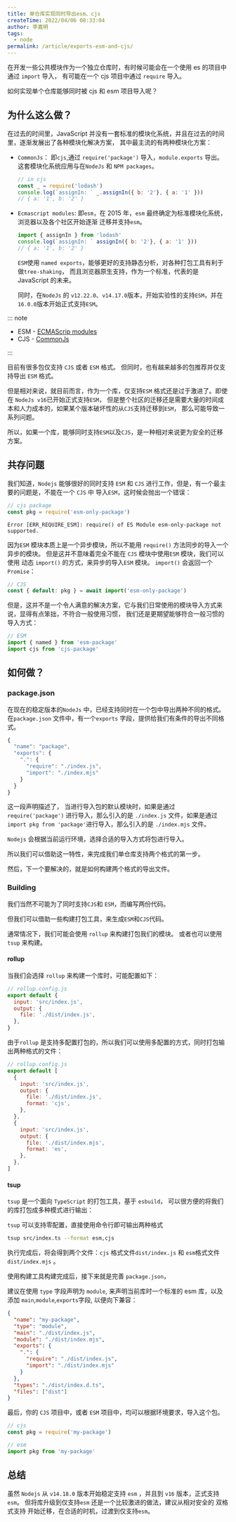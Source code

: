 ```yaml
---
title: 单仓库实现同时导出esm、cjs
createTime: 2022/04/06 08:33:04
author: 李嘉明
tags:
  - node
permalink: /article/exports-esm-and-cjs/
---
```


在开发一些公共模块作为一个独立仓库时，有时候可能会在一个使用 es 的项目中通过 `import` 导入，
有可能在一个 cjs 项目中通过 `require` 导入。

如何实现单个仓库能够同时被 cjs 和 esm 项目导入呢？

<!-- more -->

## 为什么这么做？

在过去的时间里，JavaScript 并没有一套标准的模块化系统，并且在过去的时间里，逐渐发展出了各种模块化解决方案，
其中最主流的有两种模块化方案：

- `CommonJs`： 即`cjs`,通过 `require('package')` 导入，`module.exports` 导出。
  这套模块化系统应用与在`NodeJs` 和 `NPM packages`。

  ```js
  // in cjs
  const _ = require('lodash')
  console.log(`assignIn: ` _.assignIn({ b: '2'}, { a: '1' }))
  // { a: '1', b: '2' }
  ```

- `Ecmascript modules`: 即`esm`，在 2015 年，`esm` 最终确定为标准模块化系统，浏览器以及各个社区开始逐渐
  迁移并支持`esm`。

  ```js
  import { assignIn } from 'lodash'
  console.log(`assignIn: ` assignIn({ b: '2'}, { a: '1' }))
  // { a: '1', b: '2' }
  ```

  `ESM`使用 `named exports`，能够更好的支持静态分析，对各种打包工具有利于做`tree-shaking`，
  而且浏览器原生支持，作为一个标准，代表的是 JavaScript 的未来。

  同时，在`NodeJs` 的 `v12.22.0`、`v14.17.0`版本，开始实验性的支持`ESM`，并在`16.0.0`版本开始正式支持`ESM`。

::: note

- ESM - [ECMAScrip modules](https://nodejs.org/api/esm.html)
- CJS - [CommonJs](https://nodejs.org/api/modules.html#modules-commonjs-modules)

:::

目前有很多包仅支持 `CJS` 或者 `ESM` 格式。 但同时，也有越来越多的包推荐并仅支持导出 `ESM` 格式。

但是相对来说，就目前而言，作为一个库，仅支持`ESM` 格式还是过于激进了。即使在 `NodeJs v16`已开始正式支持`ESM`，
但是整个社区的迁移还是需要大量的时间成本和人力成本的，如果某个版本破坏性的从`CJS`支持迁移到`ESM`，
那么可能导致一系列问题。

所以，如果一个库，能够同时支持`ESM`以及`CJS`，是一种相对来说更为安全的迁移方案。

## 共存问题

我们知道，`Nodejs` 能够很好的同时支持 `ESM` 和 `CJS` 进行工作，但是，有一个最主要的问题是，不能在一个 `CJS` 中
导入`ESM`，这时候会抛出一个错误：

```js
// cjs package
const pkg = require('esm-only-package')
```

```
Error [ERR_REQUIRE_ESM]: require() of ES Module esm-only-package not supported.
```

因为`ESM` 模块本质上是一个异步模块，所以不能用 `require()` 方法同步的导入一个异步的模块。
但是这并不意味着完全不能在 `CJS` 模块中使用`ESM` 模块，我们可以使用 动态 `import()` 的方式，来异步的导入`ESM` 模块。
`import()` 会返回一个 `Promise`：

```js
// CJS
const { default: pkg } = await import('esm-only-package')
```

但是，这并不是一个令人满意的解决方案，它与我们日常使用的模块导入方式来说，显得有点笨拙，不符合一般使用习惯，
我们还是更期望能够符合一般习惯的导入方式：

```js
// ESM
import { named } from 'esm-package'
import cjs from 'cjs-package'
```

## 如何做？

### package.json

在现在的稳定版本的`NodeJs` 中，已经支持同时在一个包中导出两种不同的格式。
在`package.json` 文件中，有一个`exports` 字段，提供给我们有条件的导出不同格式。

```js
{
  "name": "package",
  "exports": {
    ".": {
      "require": "./index.js",
      "import": "./index.mjs"
    }
  }
}
```

这一段声明描述了， 当进行导入包的默认模块时，如果是通过 `require('package')` 进行导入，那么引入的是 `./index.js` 文件，如果是通过`import pkg from 'package'`进行导入，那么引入的是 `./index.mjs` 文件。

`Nodejs` 会根据当前运行环境，选择合适的导入方式将包进行导入。

所以我们可以借助这一特性，来完成我们单仓库支持两个格式的第一步。

然后，下一个要解决的，就是如何构建两个格式的导出文件。

### Building

我们当然不可能为了同时支持`CJS`和 `ESM`，而编写两份代码。

但我们可以借助一些构建打包工具，来生成`ESM`和`CJS`代码。

通常情况下，我们可能会使用 `rollup` 来构建打包我们的模块。
或者也可以使用 `tsup` 来构建。

#### rollup

当我们会选择 `rollup` 来构建一个库时，可能配置如下：

```js
// rollup.config.js
export default {
  input: 'src/index.js',
  output: {
    file: './dist/index.js',
  },
}
```

由于`rollup` 是支持多配置打包的，所以我们可以使用多配置的方式，同时打包输出两种格式的文件：

```js
// rollup.config.js
export default [
  {
    input: 'src/index.js',
    output: {
      file: './dist/index.js',
      format: 'cjs',
    },
  },
  {
    input: 'src/index.js',
    output: {
      file: './dist/index.mjs',
      format: 'es',
    },
  },
]
```

#### tsup

`tsup` 是一个面向 `TypeScript` 的打包工具，基于 `esbuild`， 可以很方便的将我们的库打包成多种模式进行输出：

`tsup` 可以支持零配置，直接使用命令行即可输出两种格式

```sh
tsup src/index.ts --format esm,cjs
```

执行完成后，将会得到两个文件：`cjs` 格式文件`dist/index.js` 和 `esm`格式文件`dist/index.mjs` 。

使用构建工具构建完成后，接下来就是完善 `package.json`，

建议在使用 `type` 字段声明为 `module`, 来声明当前库时一个标准的 esm 库，以及添加 `main`,`module`,`exports`字段,
以便向下兼容：

```json
{
  "name": "my-package",
  "type": "module",
  "main": "./dist/index.js",
  "module": "./dist/index.mjs",
  "exports": {
    ".": {
      "require": "./dist/index.js",
      "import": "./dist/index.mjs"
    }
  },
  "types": "./dist/index.d.ts",
  "files": ["dist"]
}
```

最后，你的 `CJS` 项目中，或者 `ESM` 项目中，均可以根据环境要求，导入这个包。

```js
// cjs
const pkg = require('my-package')
```

```js
// esm
import pkg from 'my-package'
```

## 总结

虽然 `Nodejs` 从 `v14.18.0` 版本开始稳定支持 `esm` ，并且到 `v16` 版本，正式支持 `esm`。
但将库升级到仅支持`esm` 还是一个比较激进的做法，建议从相对安全的 双格式支持 开始迁移，在合适的时机，过渡到仅支持`esm`。
